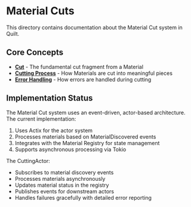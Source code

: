 # Material Cuts

This directory contains documentation about the Material Cut system in Quilt.

## Core Concepts

- [**Cut**](./cutting-behaviors.md) - The fundamental cut fragment from a Material
- [**Cutting Process**](./cutting-architecture.md) - How Materials are cut into meaningful pieces
- [**Error Handling**](./cutting-errors.md) - How errors are handled during cutting

## Implementation Status

The Material Cut system uses an event-driven, actor-based architecture. The current implementation:

1. Uses Actix for the actor system
2. Processes materials based on MaterialDiscovered events
3. Integrates with the Material Registry for state management
4. Supports asynchronous processing via Tokio

The CuttingActor:

- Subscribes to material discovery events
- Processes materials asynchronously
- Updates material status in the registry
- Publishes events for downstream actors
- Handles failures gracefully with detailed error reporting
